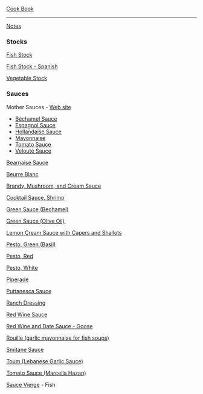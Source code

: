 [Cook Book](https://github.com/vmsmith/CookBook/blob/master/README.md)  

-----  

[Notes](https://github.com/vmsmith/CookBook/blob/master/notes.md)  

### Stocks  

[Fish Stock](https://github.com/vmsmith/CookBook/blob/master/stock_fish.md)  

[Fish Stock - Spanish](https://github.com/vmsmith/CookBook/blob/master/stock_fish_spanish.md)  

[Vegetable Stock](https://github.com/vmsmith/CookBook/blob/master/stock_vegetable.md)  

### Sauces  

Mother Sauces - [Web site](https://www.thespruceeats.com/mother-sauces-996119)  
  * [Béchamel Sauce](https://github.com/vmsmith/CookBook/blob/master/sauce_bechamel.md)  
  * [Espagnol Sauce](https://github.com/vmsmith/CookBook/blob/master/sauce_espagnol.md)
  * [Hollandaise Sauce](https://github.com/vmsmith/CookBook/blob/master/sauce_hollandaise.md)  
  * [Mayonnaise](https://github.com/vmsmith/CookBook/blob/master/sauce_mayonnaise.md)  
  * [Tomato Sauce]()  
  * [Velouté Sauce](https://github.com/vmsmith/CookBook/blob/master/sauce_veloute.md)

[Bearnaise Sauce](https://github.com/vmsmith/CookBook/blob/master/sauce_bearnaise.md)  

[Beurre Blanc](https://github.com/vmsmith/CookBook/blob/master/sauce_beurre_blanc.md)

[Brandy, Mushroom, and Cream Sauce](https://github.com/vmsmith/CookBook/blob/master/sauce_brandy-mushroom-cream.md)  

[Cocktail Sauce, Shrimp](https://github.com/vmsmith/CookBook/blob/master/sauce_cocktail_shrimp.md)    

[Green Sauce (Bechamel)](https://github.com/vmsmith/CookBook/blob/master/sauce_green_milk.md)

[Green Sauce (Olive Oil)](https://github.com/vmsmith/CookBook/blob/master/sauce_green_oliveoil.md)  

[Lemon Cream Sauce with Capers and Shallots](https://github.com/vmsmith/CookBook/blob/master/sauce_lemon-cream.md)

[Pesto, Green (Basil)](https://github.com/vmsmith/CookBook/blob/master/sauce_pesto_green.md)  

[Pesto, Red](https://github.com/vmsmith/CookBook/blob/master/sauce_pesto_red.md)  

[Pesto, White](https://github.com/vmsmith/CookBook/blob/master/sauce_pesto_white.md)

[Piperade](https://github.com/vmsmith/CookBook/blob/master/sauce_piperade.md)  

[Puttanesca Sauce](https://github.com/vmsmith/CookBook/blob/master/sauce_puttanesca.md)  

[Ranch Dressing](https://github.com/vmsmith/CookBook/blob/master/sauce_ranch_dressing.md)

[Red Wine Sauce](https://github.com/vmsmith/CookBook/blob/master/sauce_red_wine.md)    

[Red Wine and Date Sauce - Goose](https://github.com/vmsmith/CookBook/blob/master/sauce_red_wine_date.md)

[Rouille (garlic mayonnaise for fish soups)](https://github.com/vmsmith/CookBook/blob/master/sauce_rouille.md) 

[Smitane Sauce](https://github.com/vmsmith/CookBook/blob/master/sauce_smitane.md)  

[Toum (Lebanese Garlic Sauce)](https://github.com/vmsmith/CookBook/blob/master/sauce_toum.md)  

[Tomato Sauce (Marcella Hazan)](https://github.com/vmsmith/CookBook/blob/master/sauce_tomato.md)  

[Sauce Vierge](https://github.com/vmsmith/CookBook/blob/master/sauce_vierge.md) - Fish  



